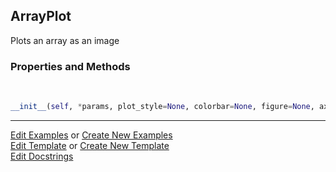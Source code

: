 ## <a id="McUtils.Plots.Plots.ArrayPlot">ArrayPlot</a>
Plots an array as an image

### Properties and Methods
<a id="McUtils.Plots.Plots.ArrayPlot.__init__" class="docs-object-method">&nbsp;</a>
```python
__init__(self, *params, plot_style=None, colorbar=None, figure=None, axes=None, subplot_kw=None, method='imshow', **opts): 
```





___

[Edit Examples](https://github.com/McCoyGroup/McUtils/edit/edit/ci/examples/ci/docs/McUtils/Plots/Plots/ArrayPlot.md) or 
[Create New Examples](https://github.com/McCoyGroup/McUtils/new/edit/?filename=ci/examples/ci/docs/McUtils/Plots/Plots/ArrayPlot.md) <br/>
[Edit Template](https://github.com/McCoyGroup/McUtils/edit/edit/ci/docs/ci/docs/McUtils/Plots/Plots/ArrayPlot.md) or 
[Create New Template](https://github.com/McCoyGroup/McUtils/new/edit/?filename=ci/docs/templates/ci/docs/McUtils/Plots/Plots/ArrayPlot.md) <br/>
[Edit Docstrings](https://github.com/McCoyGroup/McUtils/edit/edit/McUtils/Plots/Plots.py?message=Update%20Docs)